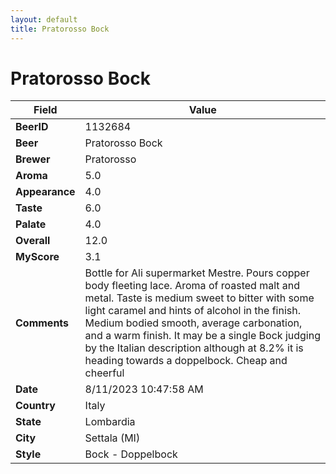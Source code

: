 ```yaml
---
layout: default
title: Pratorosso Bock
---
```


# Pratorosso Bock

| Field         | Value     |
|---------------|-----------|
| **BeerID** | 1132684 |
| **Beer** | Pratorosso Bock |
| **Brewer** | Pratorosso |
| **Aroma** | 5.0 |
| **Appearance** | 4.0 |
| **Taste** | 6.0 |
| **Palate** | 4.0 |
| **Overall** | 12.0 |
| **MyScore** | 3.1 |
| **Comments** | Bottle for Ali supermarket Mestre. Pours copper body fleeting lace. Aroma of roasted malt and metal. Taste is medium sweet to bitter with some light caramel and hints of alcohol in the finish. Medium bodied smooth, average carbonation, and a warm finish. It may be a single Bock judging by the Italian description although at 8.2% it is heading towards a doppelbock. Cheap and cheerful |
| **Date** | 8/11/2023 10:47:58 AM |
| **Country** | Italy |
| **State** | Lombardia |
| **City** | Settala &#40;MI&#41; |
| **Style** | Bock - Doppelbock |
